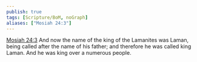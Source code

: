 ```yaml
---
publish: true
tags: [Scripture/BoM, noGraph]
aliases: ["Mosiah 24:3"]
---
```

[Mosiah 24:3](https://churchofjesuschrist.org/study/scriptures/bofm/mosiah/24?lang=eng&id=p3#p3) And now the name of the king of the Lamanites was Laman, being called after the name of his father; and therefore he was called king Laman. And he was king over a numerous people.
